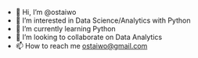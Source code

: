 - 👋 Hi, I’m @ostaiwo
- 👀 I’m interested in Data Science/Analytics with Python
- 🌱 I’m currently learning Python
- 💞️ I’m looking to collaborate on Data Analytics
- 📫 How to reach me ostaiwo@gmail.com

<!---
ostaiwo/ostaiwo is a ✨ special ✨ repository because its `README.md` (this file) appears on your GitHub profile.
You can click the Preview link to take a look at your changes.
--->
